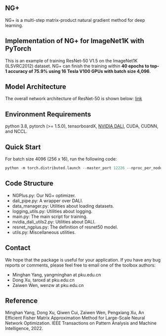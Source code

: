 ## NG+ 

NG+ is a multi-step matrix-product natural gradient method for deep learning. 

## Implementation of NG+ for ImageNet1K with PyTorch

This is an example of training ResNet-50 V1.5 on the ImageNet1K  (ILSVRC2012) dataset. NG+ can finish the training within **40 epochs to top-1 accuracy of 75.9% using 16 Tesla V100 GPUs with batch size 4,096**.

## Model Architecture

The overall network architecture of ResNet-50 is shown below: [link](https://arxiv.org/pdf/1512.03385.pdf)

## Environment Requirements

python 3.8, pytorch (>= 1.5.0), tensorboardX, [NVIDIA DALI](https://developer.nvidia.com/dali), CUDA, CUDNN, and NCCL.

## Quick Start

For batch size 4096 (256 x 16), run the following code:

```python
python -m torch.distributed.launch --master_port 12226 --nproc_per_node=16  main.py --fp16 --batch_size 256  --lr-decay-rate 0.75 --damping 0.35 --lr_init 3.8  --method 'poly' --epoch_end 60 --lr_exponent 6  --warmup_epoch 5 --curvature_momentum 0.9 --datadir /mnt/ILSVRC2012 --logdir your_log_file --decay_epochs 37 --inv-update-freq 1000 --cov-update-freq 1000
```

## Code Structure

- NGPlus.py: Our NG+ optimizer.
- dali_pipe.py: A wrapper over DALI.
- data_manager.py: Utilities about loading datasets.
- logging_utils.py: Utilities about logging.
- main.py: The main script for training.
- nvidia_dali_utils2.py: Utilities about DALI.
- resnet_ngplus.py: The definition of resnet50 model.
- utils.py: Miscellaneous utilities.

## Contact 

We hope that the package is useful for your application. If you have any bug reports or comments, please feel free to email one of the toolbox authors:

- Minghan Yang, yangminghan at pku.edu.cn
- Dong Xu, taroxd at pku.edu.cn
- Zaiwen Wen, wenzw at pku.edu.cn

## Reference

Minghan Yang, Dong Xu, Qiwen Cui, Zaiwen Wen, Pengxiang Xu, An Efficient Fisher Matrix Approximation Method for Large-Scale Neural Network Optimization. IEEE Transactions on Pattern Analysis and Machine Intelligence, 2022.

